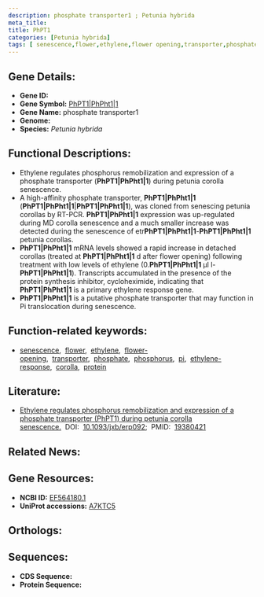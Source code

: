 ```yaml
---
description: phosphate transporter1 ; Petunia hybrida
meta_title:
title: PhPT1
categories: [Petunia hybrida]
tags: [ senescence,flower,ethylene,flower opening,transporter,phosphate,phosphorus,pi,ethylene response,corolla,protein ]
---
```


## Gene Details:
- **Gene ID:** []()
- **Gene Symbol:** <u>PhPT1|PhPht1|1</u>
- **Gene Name:** phosphate transporter1
- **Genome:** []()
- **Species:** *Petunia hybrida*

## Functional Descriptions:
   - Ethylene regulates phosphorus remobilization and expression of a phosphate transporter (**PhPT1|PhPht1|1**) during petunia corolla senescence.
   - A high-affinity phosphate transporter, **PhPT1|PhPht1|1** (**PhPT1|PhPht1|1**|**PhPT1|PhPht1|1**), was cloned from senescing petunia corollas by RT-PCR. **PhPT1|PhPht1|1** expression was up-regulated during MD corolla senescence and a much smaller increase was detected during the senescence of etr**PhPT1|PhPht1|1**-**PhPT1|PhPht1|1** petunia corollas.
   - **PhPT1|PhPht1|1** mRNA levels showed a rapid increase in detached corollas (treated at **PhPT1|PhPht1|1** d after flower opening) following treatment with low levels of ethylene (0.**PhPT1|PhPht1|1** μl l-**PhPT1|PhPht1|1**). Transcripts accumulated in the presence of the protein synthesis inhibitor, cycloheximide, indicating that **PhPT1|PhPht1|1** is a primary ethylene response gene.
   - **PhPT1|PhPht1|1** is a putative phosphate transporter that may function in Pi translocation during senescence.

## Function-related keywords:
   - [senescence](/tags/senescence/),&nbsp;&nbsp;[flower](/tags/flower/),&nbsp;&nbsp;[ethylene](/tags/ethylene/),&nbsp;&nbsp;[flower-opening](/tags/flower-opening/),&nbsp;&nbsp;[transporter](/tags/transporter/),&nbsp;&nbsp;[phosphate](/tags/phosphate/),&nbsp;&nbsp;[phosphorus](/tags/phosphorus/),&nbsp;&nbsp;[pi](/tags/pi/),&nbsp;&nbsp;[ethylene-response](/tags/ethylene-response/),&nbsp;&nbsp;[corolla](/tags/corolla/),&nbsp;&nbsp;[protein](/tags/protein/)

## Literature:
   - [Ethylene regulates phosphorus remobilization and expression of a phosphate transporter (PhPT1) during petunia corolla senescence.](https://doi.org/10.1093/jxb/erp092)&nbsp;&nbsp;DOI:&nbsp;&nbsp;[10.1093/jxb/erp092](https://doi.org/10.1093/jxb/erp092);&nbsp;&nbsp;PMID:&nbsp;&nbsp;[19380421](https://pubmed.ncbi.nlm.nih.gov/19380421/)

## Related News:

## Gene Resources:
- **NCBI ID:**  [EF564180.1](https://www.ncbi.nlm.nih.gov/gene/?term=EF564180.1)
- **UniProt accessions:**  [A7KTC5](https://www.uniprot.org/uniprotkb/A7KTC5/entry)

## Orthologs:

## Sequences:
- **CDS Sequence:**
- **Protein Sequence:**
